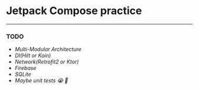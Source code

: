 # Jetpack Compose practice
<hr/>

### TODO
- _Multi-Modular Architecture_
- _DI(Hilt or Koin)_
- _Network(Retrofit2 or Ktor)_
- _Firebase_
- _SQLite_
- _Maybe unit tests 😭 🤢_

